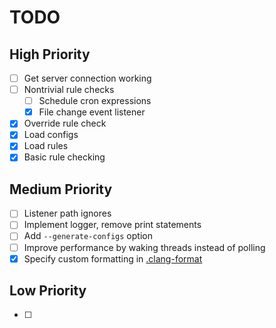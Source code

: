 # TODO
## High Priority
- [ ] Get server connection working
- [ ] Nontrivial rule checks
    - [ ] Schedule cron expressions
    - [x] File change event listener
- [x] Override rule check
- [x] Load configs
- [x] Load rules
- [x] Basic rule checking

## Medium Priority
- [ ] Listener path ignores
- [ ] Implement logger, remove print statements
- [ ] Add `--generate-configs` option
- [ ] Improve performance by waking threads instead of polling
- [x] Specify custom formatting in [.clang-format](.clang-format)

## Low Priority
- [ ]
